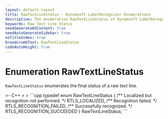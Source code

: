 ```yaml
---
layout: default-layout
title: RawTextLineStatus - Dynamsoft LabelRecognizer Enumerations
description: The enumeration RawTextLineStatus of Dynamsoft LabelRecognizer describes the final status of a raw text line.
keywords: Raw Text Line Status
needGenerateH3Content: true
needAutoGenerateSidebar: true
noTitleIndex: true
breadcrumbText: RawTextLineStatus
codeAutoHeight: true
---
```


# Enumeration RawTextLineStatus

`RawTextLineStatus` enumerates the final status of a raw text line.

<div class="sample-code-prefix template2"></div>
   >- C++
   >
>
```cpp
typedef enum RawTextLineStatus
{
    /** Localized but recognition not performed. */
    RTLS_LOCALIZED,
    /** Recognition failed. */
    RTLS_RECOGNITION_FAILED,
    /** Successfully recognized. */
    RTLS_RECOGNITION_SUCCEEDED
} RawTextLineStatus;
```
